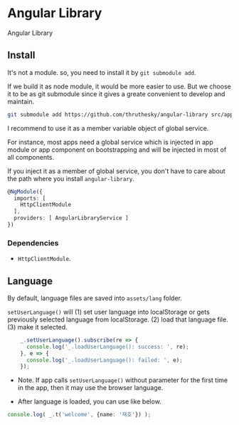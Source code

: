 # Angular Library

Angular Library

## Install

It's not a module. so, you need to install it by `git submodule add`.

If we build it as node module, it would be more easier to use. But we choose it to be as git submodule since it gives a greate convenient to develop and maintain.

```` sh
git submodule add https://github.com/thruthesky/angular-library src/app/modules/angular-library
````

I recommend to use it as a member variable object of global service.

For instance, most apps need a global service which is injected in app module or app component on bootstrapping and will be injected in most of all components.

If you inject it as a member of global service, you don't have to care about the path where you install `angular-library`.

```` typescript
@NgModule({
  imports: [
    HttpClientModule
  ],
  providers: [ AngularLibraryService ]
})
````

### Dependencies

* `HttpClientModule`.

## Language

By default, language files are saved into `assets/lang` folder.

`setUserLanguage()` will (1) set user language into localStorage or gets previously selected language from localStorage.
(2) load that language file.
(3) make it selected.

```` typescript
    _.setUserLanguage().subscribe(re => {
      console.log('_.loadUserLanguage(): success: ', re);
    }, e => {
      console.log('_.loadUserLanguage(): failed: ', e);
    });
````

* Note. If app calls `setUserLanguage()` without parameter for the first time in the app, then it may use the browser language.

* After language is loaded, you can use like below.

```` typescript
console.log( _.t('welcome', {name: '재호'}) );
````
